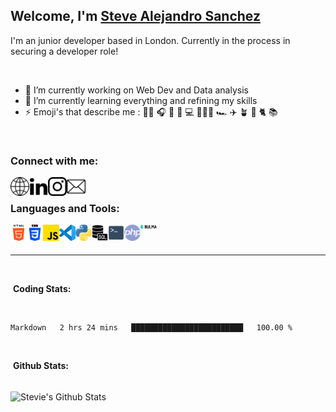 ## Welcome, I'm [Steve Alejandro Sanchez][website] 
<!-- Add giphy emojji  -->

I'm an junior developer based in London. Currently in the process in securing a developer role! 

<br>

- 🔭 I’m currently working on Web Dev and Data analysis
- 🌱 I’m currently learning everything and refining my skills
- ⚡ Emoji's that describe me : 🚴🏽 🎧 🏸 🎾 💻 🧘🏽‍♂️ 🏎 ✈️ 🪴 🐶 🐈 📚

<br>

### Connect with me:

<!-- Personal Website -->

[<img align="left" alt="stevealejandrosanchez.com" width="30px" src="https://raw.githubusercontent.com/SteveSanchez22/SteveSanchez22/main/Resources/internet.png" />][Website]

<!-- Linkedin -->
[<img align="left" alt="Steve Sanchez Linkedin" width="30px" src="https://raw.githubusercontent.com/SteveSanchez22/SteveSanchez22/main/Resources/linkedin.png" />][Linkedin]

<!-- Instagram -->
[<img align="left" alt="Steve Sanchez Instagram" width="30px" src="https://raw.githubusercontent.com/SteveSanchez22/SteveSanchez22/main/Resources/instagram.png" />][Instagram]

<!-- Mail -->
[<img align="left" alt="Steve Sanchez Email" width="30px" src="https://raw.githubusercontent.com/SteveSanchez22/SteveSanchez22/main/Resources/mail.png" />][Mail]

<!-- Disord -->

<br>

### Languages and Tools:

<!-- html -->

[<img align="left" alt="HTML5" width="26px" src="https://raw.githubusercontent.com/SteveSanchez22/SteveSanchez22/main/Resources/html-5.png" />](#)

<!-- css -->

[<img align="left" alt="CSS" width="26px" src="https://raw.githubusercontent.com/SteveSanchez22/SteveSanchez22/main/Resources/css-3.png" />](#)

<!-- js -->
[<img align="left" alt="Javascript" width="26px" src="https://raw.githubusercontent.com/SteveSanchez22/SteveSanchez22/main/Resources/js.png" />](#)

<!-- VScode -->
[<img align="left" alt="Visual Studio Code" width="26px" src="https://raw.githubusercontent.com/SteveSanchez22/SteveSanchez22/d2ab65ebad98e67bcff75d17e5b65d80a44281cc/Resources/VScode.svg" />](#)

<!-- Python -->
[<img align="left" alt="Python" width="26px" src="https://raw.githubusercontent.com/SteveSanchez22/SteveSanchez22/main/Resources/python.png" />](#)

<!-- SQL -->
[<img align="left" alt="SQL" width="26px" src="https://raw.githubusercontent.com/SteveSanchez22/SteveSanchez22/main/Resources/sql-server.png" />](#)

<!-- Terminal -->
[<img align="left" alt="Terminal" width="26px" src="https://raw.githubusercontent.com/SteveSanchez22/SteveSanchez22/main/Resources/terminal-icon.png" />](#)

<!-- TODO: php -->
[<img align="left" alt="Terminal" width="26px" src="https://raw.githubusercontent.com/SteveSanchez22/SteveSanchez22/main/Resources/php.png" />](#)


<!-- TODO: NodeJS -->


<!-- Bulma -->
[<img align="left" alt="Terminal" width="26px" src="https://raw.githubusercontent.com/SteveSanchez22/SteveSanchez22/main/Resources/bulma-logo.png" />](#)


<br>
<br>

---

<br>

<!-- Weka stats -->
&nbsp;**Coding Stats:**

<br>

<!--START_SECTION:waka-->

```text
Markdown   2 hrs 24 mins   █████████████████████████   100.00 %
```

<!--END_SECTION:waka-->

<br>


&nbsp;**Github Stats:**

<br>

 <img align="center" alt="Stevie's Github Stats" src="https://github-readme-stats.vercel.app/api?username=SteveSanchez22&count_private=true&hide=prs">







[Website]: https://stevealejandrosanchez.com

[Linkedin]: https://www.linkedin.com/in/steve-alejandro-sanchez/

[Instagram]: https://www.instagram.com/alejo_sancho/

[Mail]: mailto:me@stevealejandrosanchez.com